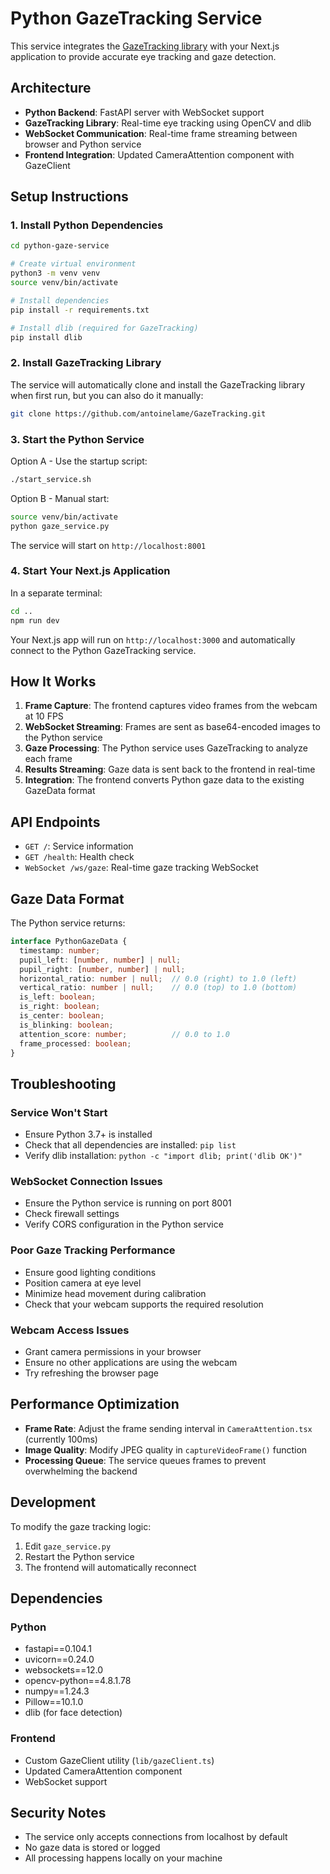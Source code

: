 # Python GazeTracking Service

This service integrates the [GazeTracking library](https://github.com/antoinelame/GazeTracking) with your Next.js application to provide accurate eye tracking and gaze detection.

## Architecture

- **Python Backend**: FastAPI server with WebSocket support
- **GazeTracking Library**: Real-time eye tracking using OpenCV and dlib
- **WebSocket Communication**: Real-time frame streaming between browser and Python service
- **Frontend Integration**: Updated CameraAttention component with GazeClient

## Setup Instructions

### 1. Install Python Dependencies

```bash
cd python-gaze-service

# Create virtual environment
python3 -m venv venv
source venv/bin/activate

# Install dependencies
pip install -r requirements.txt

# Install dlib (required for GazeTracking)
pip install dlib
```

### 2. Install GazeTracking Library

The service will automatically clone and install the GazeTracking library when first run, but you can also do it manually:

```bash
git clone https://github.com/antoinelame/GazeTracking.git
```

### 3. Start the Python Service

Option A - Use the startup script:
```bash
./start_service.sh
```

Option B - Manual start:
```bash
source venv/bin/activate
python gaze_service.py
```

The service will start on `http://localhost:8001`

### 4. Start Your Next.js Application

In a separate terminal:
```bash
cd ..
npm run dev
```

Your Next.js app will run on `http://localhost:3000` and automatically connect to the Python GazeTracking service.

## How It Works

1. **Frame Capture**: The frontend captures video frames from the webcam at 10 FPS
2. **WebSocket Streaming**: Frames are sent as base64-encoded images to the Python service
3. **Gaze Processing**: The Python service uses GazeTracking to analyze each frame
4. **Results Streaming**: Gaze data is sent back to the frontend in real-time
5. **Integration**: The frontend converts Python gaze data to the existing GazeData format

## API Endpoints

- `GET /`: Service information
- `GET /health`: Health check
- `WebSocket /ws/gaze`: Real-time gaze tracking WebSocket

## Gaze Data Format

The Python service returns:

```typescript
interface PythonGazeData {
  timestamp: number;
  pupil_left: [number, number] | null;
  pupil_right: [number, number] | null;
  horizontal_ratio: number | null;  // 0.0 (right) to 1.0 (left)
  vertical_ratio: number | null;    // 0.0 (top) to 1.0 (bottom)
  is_left: boolean;
  is_right: boolean;
  is_center: boolean;
  is_blinking: boolean;
  attention_score: number;          // 0.0 to 1.0
  frame_processed: boolean;
}
```

## Troubleshooting

### Service Won't Start
- Ensure Python 3.7+ is installed
- Check that all dependencies are installed: `pip list`
- Verify dlib installation: `python -c "import dlib; print('dlib OK')"`

### WebSocket Connection Issues
- Ensure the Python service is running on port 8001
- Check firewall settings
- Verify CORS configuration in the Python service

### Poor Gaze Tracking Performance
- Ensure good lighting conditions
- Position camera at eye level
- Minimize head movement during calibration
- Check that your webcam supports the required resolution

### Webcam Access Issues
- Grant camera permissions in your browser
- Ensure no other applications are using the webcam
- Try refreshing the browser page

## Performance Optimization

- **Frame Rate**: Adjust the frame sending interval in `CameraAttention.tsx` (currently 100ms)
- **Image Quality**: Modify JPEG quality in `captureVideoFrame()` function
- **Processing Queue**: The service queues frames to prevent overwhelming the backend

## Development

To modify the gaze tracking logic:

1. Edit `gaze_service.py` 
2. Restart the Python service
3. The frontend will automatically reconnect

## Dependencies

### Python
- fastapi==0.104.1
- uvicorn==0.24.0
- websockets==12.0
- opencv-python==4.8.1.78
- numpy==1.24.3
- Pillow==10.1.0
- dlib (for face detection)

### Frontend
- Custom GazeClient utility (`lib/gazeClient.ts`)
- Updated CameraAttention component
- WebSocket support

## Security Notes

- The service only accepts connections from localhost by default
- No gaze data is stored or logged
- All processing happens locally on your machine
